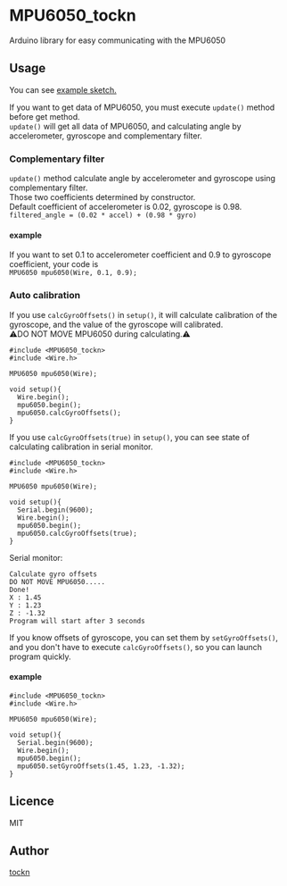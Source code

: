 # MPU6050_tockn
Arduino library for easy communicating with the MPU6050
## Usage
You can see [example sketch.](https://github.com/Tockn/MPU6050_tockn/tree/master/examples)  
  
If you want to get data of MPU6050, you must execute `update()` method before get method.  
`update()` will get all data of MPU6050, and calculating angle by accelerometer, gyroscope and complementary filter.  

### Complementary filter
`update()` method calculate angle by accelerometer and gyroscope using complementary filter.  
Those two coefficients determined by constructor.  
Default coefficient of accelerometer is 0.02, gyroscope is 0.98.  
`filtered_angle = (0.02 * accel) + (0.98 * gyro)`  
#### example
If you want to set 0.1 to accelerometer coefficient and 0.9 to gyroscope coefficient, your code is  
```MPU6050 mpu6050(Wire, 0.1, 0.9);```  


### Auto calibration
If you use `calcGyroOffsets()` in `setup()`, it will calculate calibration of the gyroscope, and the value of the gyroscope will calibrated.  
⚠DO NOT MOVE MPU6050 during calculating.⚠  
```
#include <MPU6050_tockn>
#include <Wire.h>

MPU6050 mpu6050(Wire);

void setup(){
  Wire.begin();
  mpu6050.begin();
  mpu6050.calcGyroOffsets();
}

```

If you use `calcGyroOffsets(true)` in `setup()`, you can see state of calculating calibration in serial monitor.  
```
#include <MPU6050_tockn>
#include <Wire.h>

MPU6050 mpu6050(Wire);

void setup(){
  Serial.begin(9600);
  Wire.begin();
  mpu6050.begin();
  mpu6050.calcGyroOffsets(true);
}
```
Serial monitor:
```
Calculate gyro offsets
DO NOT MOVE MPU6050.....
Done!
X : 1.45
Y : 1.23
Z : -1.32
Program will start after 3 seconds
```  
  
If you know offsets of gyroscope, you can set them by `setGyroOffsets()`, and you don't have to execute `calcGyroOffsets()`, so you can launch program quickly.
#### example
```
#include <MPU6050_tockn>
#include <Wire.h>

MPU6050 mpu6050(Wire);

void setup(){
  Serial.begin(9600);
  Wire.begin();
  mpu6050.begin();
  mpu6050.setGyroOffsets(1.45, 1.23, -1.32);
}
```
## Licence
MIT
## Author

[tockn](https://github.com/tockn)
